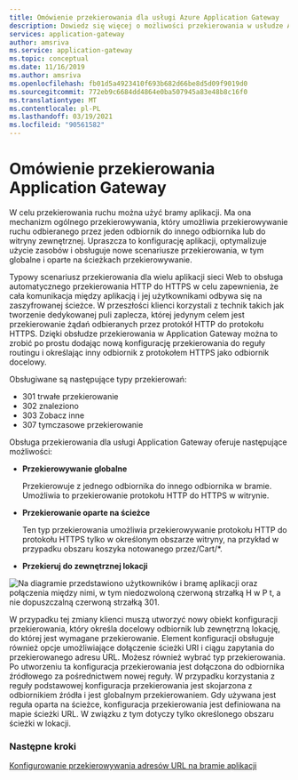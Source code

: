 ```yaml
---
title: Omówienie przekierowania dla usługi Azure Application Gateway
description: Dowiedz się więcej o możliwości przekierowania w usłudze Azure Application Gateway, aby przekierować ruch odbierany przez jeden odbiornik do innego odbiornika lub do zewnętrznej lokacji.
services: application-gateway
author: amsriva
ms.service: application-gateway
ms.topic: conceptual
ms.date: 11/16/2019
ms.author: amsriva
ms.openlocfilehash: fb01d5a4923410f693b682d66be8d5d09f9019d0
ms.sourcegitcommit: 772eb9c6684dd4864e0ba507945a83e48b8c16f0
ms.translationtype: MT
ms.contentlocale: pl-PL
ms.lasthandoff: 03/19/2021
ms.locfileid: "90561582"
---
```

# <a name="application-gateway-redirect-overview"></a>Omówienie przekierowania Application Gateway

W celu przekierowania ruchu można użyć bramy aplikacji.  Ma ona mechanizm ogólnego przekierowywania, który umożliwia przekierowywanie ruchu odbieranego przez jeden odbiornik do innego odbiornika lub do witryny zewnętrznej. Upraszcza to konfigurację aplikacji, optymalizuje użycie zasobów i obsługuje nowe scenariusze przekierowania, w tym globalne i oparte na ścieżkach przekierowywanie.

Typowy scenariusz przekierowania dla wielu aplikacji sieci Web to obsługa automatycznego przekierowania HTTP do HTTPS w celu zapewnienia, że cała komunikacja między aplikacją i jej użytkownikami odbywa się na zaszyfrowanej ścieżce. W przeszłości klienci korzystali z technik takich jak tworzenie dedykowanej puli zaplecza, której jedynym celem jest przekierowanie żądań odbieranych przez protokół HTTP do protokołu HTTPS. Dzięki obsłudze przekierowania w Application Gateway można to zrobić po prostu dodając nową konfigurację przekierowania do reguły routingu i określając inny odbiornik z protokołem HTTPS jako odbiornik docelowy.

Obsługiwane są następujące typy przekierowań:

- 301 trwałe przekierowanie
- 302 znaleziono
- 303 Zobacz inne
- 307 tymczasowe przekierowanie

Obsługa przekierowania dla usługi Application Gateway oferuje następujące możliwości:

-  **Przekierowywanie globalne**

   Przekierowuje z jednego odbiornika do innego odbiornika w bramie. Umożliwia to przekierowanie protokołu HTTP do HTTPS w witrynie.
- **Przekierowanie oparte na ścieżce**

   Ten typ przekierowania umożliwia przekierowywanie protokołu HTTP do protokołu HTTPS tylko w określonym obszarze witryny, na przykład w przypadku obszaru koszyka notowanego przez/Cart/*.
- **Przekieruj do zewnętrznej lokacji**

![Na diagramie przedstawiono użytkowników i bramę aplikacji oraz połączenia między nimi, w tym niedozwoloną czerwoną strzałką H w P t, a nie dopuszczalną czerwoną strzałką 301.](./media/redirect-overview/redirect.png)

W przypadku tej zmiany klienci muszą utworzyć nowy obiekt konfiguracji przekierowania, który określa docelowy odbiornik lub zewnętrzną lokację, do której jest wymagane przekierowanie. Element konfiguracji obsługuje również opcje umożliwiające dołączenie ścieżki URI i ciągu zapytania do przekierowanego adresu URL. Możesz również wybrać typ przekierowania. Po utworzeniu ta konfiguracja przekierowania jest dołączona do odbiornika źródłowego za pośrednictwem nowej reguły. W przypadku korzystania z reguły podstawowej konfiguracja przekierowania jest skojarzona z odbiornikiem źródła i jest globalnym przekierowaniem. Gdy używana jest reguła oparta na ścieżce, konfiguracja przekierowania jest definiowana na mapie ścieżki URL. W związku z tym dotyczy tylko określonego obszaru ścieżki w lokacji.

### <a name="next-steps"></a>Następne kroki

[Konfigurowanie przekierowywania adresów URL na bramie aplikacji](tutorial-url-redirect-powershell.md)
